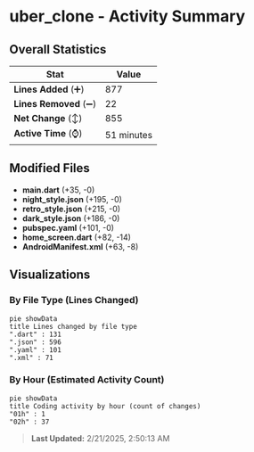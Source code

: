 # uber_clone - Activity Summary 

## Overall Statistics

| Stat                   | Value                                                             |
| ---------------------- | ----------------------------------------------------------------- |
| **Lines Added** (➕)   | 877                                          |
| **Lines Removed** (➖) | 22                                        |
| **Net Change** (↕)    | 855                |
| **Active Time** (⌚)   | 51 minutes |


## Modified Files
- **main.dart** (+35, -0)
- **night_style.json** (+195, -0)
- **retro_style.json** (+215, -0)
- **dark_style.json** (+186, -0)
- **pubspec.yaml** (+101, -0)
- **home_screen.dart** (+82, -14)
- **AndroidManifest.xml** (+63, -8)

## Visualizations

### By File Type (Lines Changed)

```mermaid
pie showData
title Lines changed by file type
".dart" : 131
".json" : 596
".yaml" : 101
".xml" : 71
```

### By Hour (Estimated Activity Count)

```mermaid
pie showData
title Coding activity by hour (count of changes)
"01h" : 1
"02h" : 37
```


> **Last Updated:** 2/21/2025, 2:50:13 AM